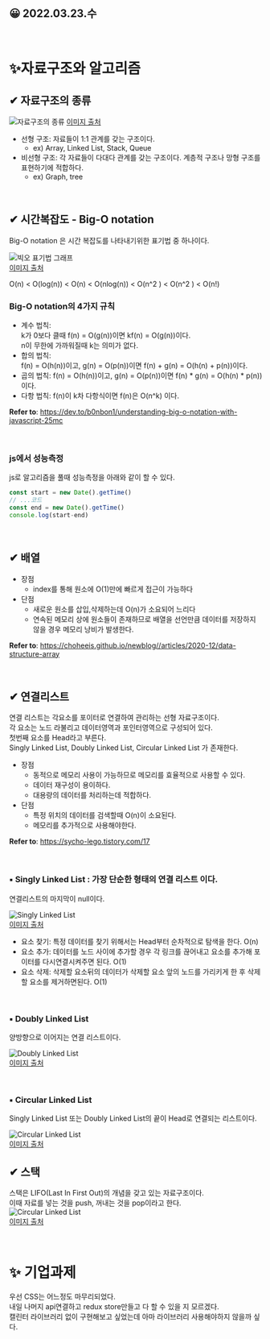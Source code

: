 ## 😀 2022.03.23.수 

<br />

# ✨자료구조와 알고리즘

## ✔ 자료구조의 종류
![자료구조의 종류](../../images/2022/03/23.png)
[이미지 출처](https://velog.io/@yachae85/%EC%9E%90%EB%A3%8C%EA%B5%AC%EC%A1%B0)  

- 선형 구조: 자료들이 1:1 관계를 갖는 구조이다.
  - ex) Array, Linked List, Stack, Queue
- 비선형 구조: 각 자료들이 다대다 관계를 갖는 구조이다. 
  계층적 구조나 망형 구조를 표현하기에 적합하다.
  - ex) Graph, tree

<br />

## ✔ 시간복잡도 - Big-O notation  

Big-O notation 은 시간 복잡도를 나타내기위한 표기법 중 하나이다.

![빅오 표기법 그래프](../../images/2022/03/23_2.jpg)  
[이미지 출처](https://dev.to/b0nbon1/understanding-big-o-notation-with-javascript-25mc)  

O(n) < O(log(n)) < O(n) < O(nlog(n)) < O(n^2 ) < O(n^2 ) < O(n!)  

### Big-O notation의 4가지 규칙
- 계수 법칙:  
  k가 0보다 클때 f(n) = O(g(n))이면 kf(n) = O(g(n))이다.  
  n이 무한에 가까워질때 k는 의미가 없다. 
- 합의 법칙:  
  f(n) = O(h(n))이고, g(n) = O(p(n))이면 f(n) + g(n) = O(h(n) + p(n))이다.
- 곱의 법칙:
  f(n) = O(h(n))이고, g(n) = O(p(n))이면 f(n) * g(n) = O(h(n) * p(n))이다.
- 다항 법칙:
  f(n)이 k차 다항식이면 f(n)은 O(n^k) 이다.  

**Refer to**: <https://dev.to/b0nbon1/understanding-big-o-notation-with-javascript-25mc>  

<br />

### js에서 성능측정

js로 알고리즘을 풀때 성능측정을 아래와 같이 할 수 있다.  
```js
const start = new Date().getTime()
// ...코드
const end = new Date().getTime()
console.log(start-end)
```

<br />

## ✔ 배열
- 장점
  - index를 통해 원소에 O(1)만에 빠르게 접근이 가능하다
- 단점
  - 새로운 원소를 삽입,삭제하는데 O(n)가 소요되어 느리다
  - 연속된 메모리 상에 원소들이 존재하므로 배열을 선언만큼 데이터를 저장하지 않을 경우 메모리 낭비가 발생한다.  
  
**Refer to**: <https://choheeis.github.io/newblog//articles/2020-12/data-structure-array>

<br />

## ✔ 연결리스트

연결 리스트는 각요소를 포이터로 연결하여 관리하는 선형 자료구조이다.   
각 요소는 노드 라불리고 데이터영역과 포인터영역으로 구성되어 있다.  
첫번째 요소를 Head라고 부른다.  
Singly Linked List, Doubly Linked List, Circular Linked List 가 존재한다.  

- 장점
  - 동적으로 메모리 사용이 가능하므로 메모리를 효율적으로 사용할 수 있다.
  - 데이터 재구성이 용이하다.
  - 대용량의 데이터를 처리하는데 적합하다.
- 단점
  - 특정 위치의 데이터를 검색할때 O(n)이 소요된다.
  - 메모리를 추가적으로 사용해야한다.  

**Refer to**: <https://sycho-lego.tistory.com/17>

<br />

### ▪ Singly Linked List : 가장 단순한 형태의 연결 리스트 이다.
연결리스트의 마지막이 null이다.

![Singly Linked List](../../images/2022/03/23_3.png)  
[이미지 출처](https://velog.io/@eddy_song/dummy-node-in-linked-list) 

- 요소 찾기: 특정 데이터를 찾기 위해서는 Head부터 순차적으로 탐색을 한다. O(n)
- 요소 추가: 데이터를 노드 사이에 추가할 경우 각 링크를 끊어내고 요소를 추가해 포이터를 다시연결시켜주면 된다. O(1)
- 요소 삭제: 삭제할 요소뒤의 데이터가 삭제할 요소 앞의 노드를 가리키게 한 후 삭제할 요소를 제거하면된다. O(1)

<br />

### ▪ Doubly Linked List
양방향으로 이어지는 연결 리스트이다. 

![Doubly Linked List](../../images/2022/03/23_4.png)  
[이미지 출처](https://github-wiki-see.page/m/Data-Structure-Study/java-datastructure/wiki/Doubly-Linked-List) 

<br />

### ▪ Circular Linked List
Singly Linked List 또는 Doubly Linked List의 끝이 Head로 연결되는 리스트이다. 

![Circular Linked List](../../images/2022/03/23_5.png)  
[이미지 출처](https://www.alphacodingskills.com/cs/ds/cs-circular-singly-linked-list.php) 
<br />

## ✔ 스택
스택은 LIFO(Last In First Out)의 개념을 갖고 있는 자료구조이다.  
이때 자료를 넣는 것을 push, 꺼내는 것을 pop이라고 한다.  
![Circular Linked List](../../images/2022/03/23_6.png)  
[이미지 출처](https://velog.io/@tiiranocode/자료-구조-스택stack-큐queue) 

<br />

# ✨ 기업과제 
우선 CSS는 어느정도 마무리되었다.  
내일 나머지 api연결하고 redux store만들고 다 할 수 있을 지 모르겠다.  
캘린터 라이브러리 없이 구현해보고 싶었는데 아마 라이브러리 사용해야하지 않을까 싶다.  